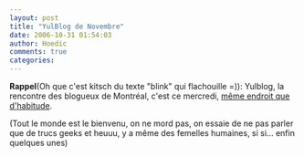 ```yaml
---
layout: post
title: "YulBlog de Novembre"
date: 2006-10-31 01:54:03
author: Hoedic
comments: true
categories: 
---
```



<blink>**Rappel**</blink>(Oh que c'est kitsch du texte "blink" qui flachouille =)): Yulblog, la rencontre des blogueux de Montréal, c'est ce mercredi, [même endroit que d'habitude](http://yulblog.org/first_premier.html).

(Tout le monde est le bienvenu, on ne mord pas, on essaie de ne pas parler que de trucs geeks et heuuu, y a même des femelles humaines, si si... enfin quelques unes)
